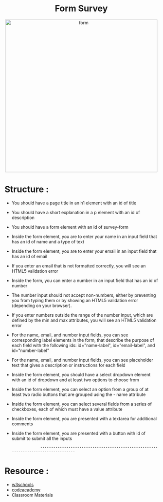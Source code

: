 <h1 align="center">
  Form Survey
</h1>  
<p align="center">
<img src="https://i.ibb.co/0QCmZfW/Screenshot-2022-12-21-at-13-29-43-1.jpg" alt="form" width="500">
</p>

# Structure : 
- You should have a page title in an h1 element with an id of title
- You should have a short explanation in a p element with an id of description
- You should have a form element with an id of survey-form
- Inside the form element, you are  to enter your name in an input field that has an id of name and a type of text
- Inside the form element, you are  to enter your email in an input field that has an id of email
- If you enter an email that is not formatted correctly, you will see an HTML5 validation error
- Inside the form, you can enter a number in an input field that has an id of number
- The number input should not accept non-numbers, either by preventing you from typing them or by showing an HTML5 validation error (depending on your browser).
- If you enter numbers outside the range of the number input, which are defined by the min and max attributes, you will see an HTML5 validation error
- For the name, email, and number input fields, you can see corresponding label elements in the form, that describe the purpose of each field with the following ids: id="name-label", id="email-label", and id="number-label"
- For the name, email, and number input fields, you can see placeholder text that gives a description or instructions for each field
- Inside the form element, you should have a select dropdown element with an id of dropdown and at least two options to choose from
- Inside the form element, you can select an option from a group of at least two radio buttons that are grouped using the - name attribute
- Inside the form element, you can select several fields from a series of checkboxes, each of which must have a value attribute
- Inside the form element, you are presented with a textarea for additional comments
- Inside the form element, you are presented with a button with id of submit to submit all the inputs

                   -----------------------------------------------------------------------------------
# Resource : 
- [w3schools](https://www.w3schools.com/html/html_forms.asp)   
- [codeacademy](https://www.codecademy.com/catalog)
- Classroom Materials


                   
                       
